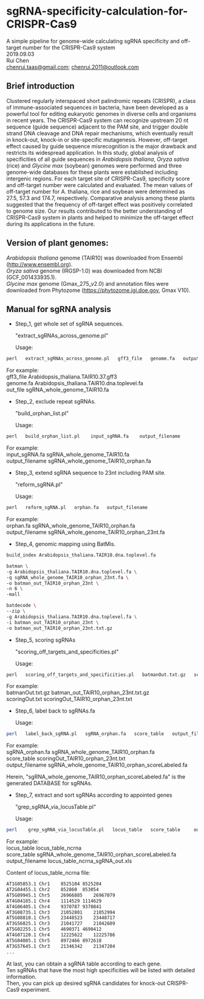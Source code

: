 sgRNA-specificity-calculation-for-CRISPR-Cas9
=============================================

A simple pipeline for genome-wide calculating sgRNA specificity and off-target number for the CRISPR-Cas9 system  
2019.09.03  
Rui Chen  
chenrui.taas@gmail.com; chenrui.2011@outlook.com  

Brief introduction
------------------
Clustered regularly interspaced short palindromic repeats (CRISPR), a class of immune-associated sequences in bacteria, have been developed as a powerful tool for editing eukaryotic genomes in diverse cells and organisms in recent years. The CRISPR-Cas9 system can recognize upstream 20 nt sequence (guide sequence) adjacent to the PAM site, and trigger double strand DNA cleavage and DNA repair mechanisms, which eventually result in knock-out, knock-in or site-specific mutagenesis. However, off-target effect caused by guide sequence misrecognition is the major drawback and restricts its widespread application. In this study, global analysis of specificities of all guide sequences in _Arabidopsis thaliana_, _Oryza sativa_ (rice) and _Glycine max_ (soybean) genomes were performed and three genome-wide databases for these plants were established including intergenic regions. For each target site of CRISPR-Cas9, specificity score and off-target number were calculated and evaluated. The mean values of off-target number for A. thaliana, rice and soybean were determined as 27.5, 57.3 and 174.7, respectively. Comparative analysis among these plants suggested that the frequency of off-target effect was positively correlated to genome size. Our results contributed to the better understanding of CRISPR-Cas9 system in plants and helped to minimize the off-target effect during its applications in the future.  

Version of plant genomes:
-------------------------
_Arabidopsis thaliana_ genome (TAIR10) was downloaded from Ensembl (http://www.ensembl.org).  
_Oryza sativa_ genome (IRGSP-1.0) was downloaded from NCBI (GCF_001433935.1).  
_Glycine max_ genome (Gmax_275_v2.0) and annotation files were downloaded from Phytozome (https://phytozome.jgi.doe.gov, Gmax V10).  

Manual for sgRNA analysis
-------------------------
* Step_1, get whole set of sgRNA sequences.  

  "extract_sgRNAs_across_genome.pl"  

  Usage: 
```Perl
perl   extract_sgRNAs_across_genome.pl   gff3_file   genome.fa   output_filename<br>
```
  For example:  
  gff3_file	Arabidopsis_thaliana.TAIR10.37.gff3  
  genome.fa	Arabidopsis_thaliana.TAIR10.dna.toplevel.fa  
  out_file	sgRNA_whole_genome_TAIR10.fa  

* Step_2, exclude repeat sgRNAs.

  "build_orphan_list.pl"

  Usage:
```Perl
perl   build_orphan_list.pl    input_sgRNA.fa    output_filename
```
  For example:  
  input_sgRNA.fa	sgRNA_whole_genome_TAIR10.fa  
  output_filename	sgRNA_whole_genome_TAIR10_orphan.fa  

* Step_3, extend sgRNA sequence to 23nt including PAM site.

  "reform_sgRNA.pl"

  Usage: 
```Perl
perl   reform_sgRNA.pl   orphan.fa   output_filename
```
  For example:  
  orphan.fa	sgRNA_whole_genome_TAIR10_orphan.fa  
	output_filename sgRNA_whole_genome_TAIR10_orphan_23nt.fa  

* Step_4, genomic mapping using BatMis.
```Bash
build_index	Arabidopsis_thaliana.TAIR10.dna.toplevel.fa
```

```Bash
batman \
-g Arabidopsis_thaliana.TAIR10.dna.toplevel.fa \
-q sgRNA_whole_genome_TAIR10_orphan_23nt.fa \
-o batman_out_TAIR10_orphan_23nt \
-n 6 \
-mall
```

```Bash
batdecode \
--zip \
-g Arabidopsis_thaliana.TAIR10.dna.toplevel.fa \
-i batman_out_TAIR10_orphan_23nt \
-o batman_out_TAIR10_orphan_23nt.txt.gz
```

* Step_5, scoring sgRNAs

  "scoring_off_targets_and_specificities.pl"

  Usage:
```Perl
perl   scoring_off_targets_and_specificities.pl   batmanOut.txt.gz   scoringOut.txt
```
  For example:  
  batmanOut.txt.gz        batman_out_TAIR10_orphan_23nt.txt.gz  
  scoringOut.txt          scoringOut_TAIR10_orphan_23nt.txt  

* Step_6, label back to sgRNAs.fa

  Usage:
```Bash
perl   label_back_sgRNA.pl   sgRNA_orphan.fa   score_table   output_filename
```
  For example:  
  sgRNA_orphan.fa	sgRNA_whole_genome_TAIR10_orphan.fa  
  score_table	scoringOut_TAIR10_orphan_23nt.txt  
  output_filename	sgRNA_whole_genome_TAIR10_orphan_scoreLabeled.fa  

  Herein, "sgRNA_whole_genome_TAIR10_orphan_scoreLabeled.fa" is the generated DATABASE for sgRNAs.

* Step_7, extract and sort sgRNAs according to appointed genes

  "grep_sgRNA_via_locusTable.pl"

  Usage:
```Bash
perl	grep_sgRNA_via_locusTable.pl   locus_table   score_table	 output_filename
```
  For example:  
  locus_table	locus_table_ncrna  
  score_table	sgRNA_whole_genome_TAIR10_orphan_scoreLabeled.fa  
  output_filename	locus_table_ncrna_sgRNA_out.xls  

  Content of locus_table_ncrna file:  
```Bash
AT1G05853.1	Chr1	8525104	8525204
AT2G04455.1	Chr2	852860	853054
AT5G09945.1	Chr5	26966885	26967079
AT4G04185.1	Chr4	1114529	1114629
AT4G06405.1	Chr4	9370787	9370841
AT3G08735.1	Chr3	21052801	21052994
AT5G08810.1	Chr5	23448523	23448717
AT3G56825.1	Chr3	21041727	21042609
AT5G02255.1	Chr5	4690371	4690412
AT4G07120.1	Chr4	12225622	12225786
AT5G04085.1	Chr5	8972466	8972618
AT3G57645.1	Chr3	21346342	21347204
...
```

At last, you can obtain a sgRNA table according to each gene.   
Ten sgRNAs that have the most high specificities will be listed with detailed information.  
Then, you can pick up desired sgRNA candidates for knock-out CRISPR-Cas9 experiment.  
